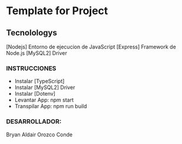 # Template for Project

## Tecnolologys
[Nodejs] Entorno de ejecucion de JavaScript
[Express] Framework de Node.js 
[MySQL2] Driver

### INSTRUCCIONES
- Instalar [TypeScript] 
- Instalar [MySQL2] Driver
- Instalar [Dotenv]
- Levantar App: npm start
- Transpilar App: npm run build 

### DESARROLLADOR:
Bryan Aldair Orozco Conde